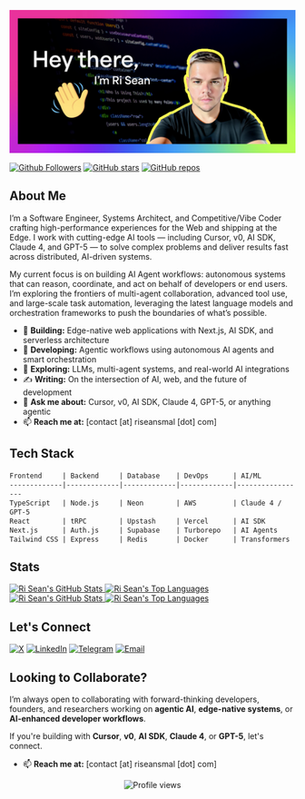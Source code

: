 [![alt text](https://github.com/riseansmal/riseansmal/blob/main/banner.jpeg?raw=true)](https://github.com/riseansmal)

[![Github Followers](https://img.shields.io/github/followers/riseansmal?label=Follow&style=social)](https://github.com/riseansmal)
[![GitHub stars](https://img.shields.io/github/stars/riseansmal?style=social)](https://github.com/riseansmal?tab=repositories)
[![GitHub repos](https://img.shields.io/badge/Repos-public-blue?style=flat)](https://github.com/riseansmal?tab=repositories)

## About Me

I’m a Software Engineer, Systems Architect, and Competitive/Vibe Coder crafting high-performance experiences for the Web and shipping at the Edge. I work with cutting-edge AI tools — including Cursor, v0, AI SDK, Claude 4, and GPT-5 — to solve complex problems and deliver results fast across distributed, AI-driven systems.

My current focus is on building AI Agent workflows: autonomous systems that can reason, coordinate, and act on behalf of developers or end users. I’m exploring the frontiers of multi-agent collaboration, advanced tool use, and large-scale task automation, leveraging the latest language models and orchestration frameworks to push the boundaries of what’s possible.

- 🚀 **Building:** Edge-native web applications with Next.js, AI SDK, and serverless architecture  
- 🧠 **Developing:** Agentic workflows using autonomous AI agents and smart orchestration  
- 🔭 **Exploring:** LLMs, multi-agent systems, and real-world AI integrations  
- ✍️ **Writing:** On the intersection of AI, web, and the future of development  
- 💬 **Ask me about:** Cursor, v0, AI SDK, Claude 4, GPT-5, or anything agentic  
- 📫 **Reach me at:** [contact [at] riseansmal [dot] com]

## Tech Stack

```
Frontend     | Backend     | Database    | DevOps      | AI/ML
-------------|-------------|-------------|-------------|-----------------
TypeScript   | Node.js     | Neon        | AWS         | Claude 4 / GPT-5
React        | tRPC        | Upstash     | Vercel      | AI SDK
Next.js      | Auth.js     | Supabase    | Turborepo   | AI Agents
Tailwind CSS | Express     | Redis       | Docker      | Transformers
```

## Stats

<!-- GitHub Stats Cards - Light/Dark Mode -->
<div>
<!-- Light Mode -->
<a href="https://github.com/anuraghazra/github-readme-stats#gh-light-mode-only">
<img height="180em" src="https://github-readme-stats-ri-sean-smals-projects.vercel.app/api?username=riseansmal&show_icons=true&line_height=28&hide_border=true&card_width=347&include_all_commits=true&role=owner,collaborator&rank_icon=percentile&exclude_repo=github-readme-stats&theme=default#gh-light-mode-only" alt="Ri Sean's GitHub Stats" />
</a>

<a href="https://github.com/anuraghazra/github-readme-stats#gh-light-mode-only">
<img height="180em" src="https://github-readme-stats-ri-sean-smals-projects.vercel.app/api/top-langs/?username=riseansmal&layout=compact&langs_count=8&hide_border=true&role=owner,collaborator&theme=default#gh-light-mode-only" alt="Ri Sean's Top Languages" />
</a>

<!-- Dark Mode -->
<a href="https://github.com/anuraghazra/github-readme-stats#gh-dark-mode-only">
<img height="180em" src="https://github-readme-stats-ri-sean-smals-projects.vercel.app/api?username=riseansmal&show_icons=true&line_height=28&hide_border=true&card_width=347&include_all_commits=true&role=owner,collaborator&rank_icon=percentile&exclude_repo=github-readme-stats&theme=dark&bg_color=000000#gh-dark-mode-only" alt="Ri Sean's GitHub Stats" />
</a>

<a href="https://github.com/anuraghazra/github-readme-stats#gh-dark-mode-only">
<img height="180em" src="https://github-readme-stats-ri-sean-smals-projects.vercel.app/api/top-langs/?username=riseansmal&layout=compact&langs_count=8&hide_border=true&role=owner,collaborator&theme=dark&bg_color=000000#gh-dark-mode-only" alt="Ri Sean's Top Languages" />
</a>
</div>

## Let's Connect

<p>
  <a href="https://twitter.com/riseansmal"><img src="https://img.shields.io/badge/X-riseansmal-000000?style=flat-square&logo=x" alt="X"></a>
  <a href="https://www.linkedin.com/in/riseansmal"><img src="https://img.shields.io/badge/LinkedIn-Ri_Sean_Smal-0A66C2?style=flat-square&logo=linkedin" alt="LinkedIn"></a>
  <a href="https://t.me/riseansmal"><img src="https://img.shields.io/badge/Telegram-%40riseansmal-1DA1F2?style=flat-square&logo=telegram" alt="Telegram"></a>
  <a href="mailto:contact@riseansmal.com"><img src="https://img.shields.io/badge/Email-contact%40riseansmal.com-EA4335?style=flat-square&logo=gmail" alt="Email"></a>
</p>

## Looking to Collaborate?

I’m always open to collaborating with forward-thinking developers, founders, and researchers working on **agentic AI**, **edge-native systems**, or **AI-enhanced developer workflows**.

If you're building with **Cursor**, **v0**, **AI SDK**, **Claude 4**, or **GPT-5**, let's connect.

- 📫 **Reach me at:** [contact [at] riseansmal [dot] com]

<p align="center">
  <img src="https://komarev.com/ghpvc/?username=riseansmal&label=Profile%20views&color=0e75b6&style=flat" alt="Profile views" />
</p>
